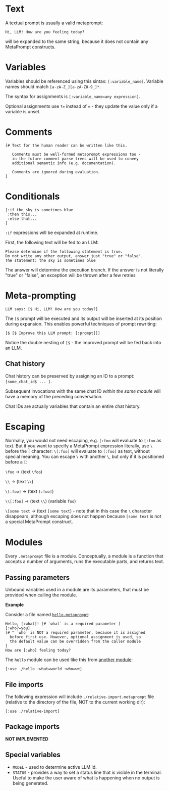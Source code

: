 # Text

A textual prompt is usually a valid metaprompt:

```metaprompt
Hi, LLM! How are you feeling today?
```

will be expanded to the same string, because it does not contain any MetaPrompt constructs.

# Variables

Variables should be referenced using this sintax: `[:variable_name]`. Variable names should match `[a-zA-Z_][a-zA-Z0-9_]*`.

The syntax for assignments is `[:variable_name=any expression]`.

Optional assignments use `?=` instead of `=` - they update the value only if a variable is unset.

# Comments

```metaprompt
[# Text for the human reader can be written like this.

   Comments must be well-formed metaprompt expressions too -
   in the future comment parse trees will be used to convey
   additional semantic info (e.g. documentation).

   Comments are ignored during evaluation.
]
```

# Conditionals

```metaprompt
[:if the sky is sometimes blue
 :then this...
 :else that...
]
```

`:if` expressions will be expanded at runtime.

First, the following text will be fed to an LLM:

```metaprompt
Please determine if the following statement is true.
Do not write any other output, answer just "true" or "false".
The statement: the sky is sometimes blue
```

The answer will determine the execution branch.
If the answer is not literally "true" or "false",
an exception will be thrown after a few retries

# Meta-prompting

```metaprompt
LLM says: [$ Hi, LLM! How are you today?]
```

The `[$` prompt will be executed and its output will be inserted
at its position during expansion. This enables powerful techniques
of prompt rewriting:

```metaprompt
[$ [$ Improve this LLM prompt: [:prompt]]]
```

Notice the double nesting of `[$` - the improved prompt will be fed back into an LLM.

## Chat history

Chat history can be preserved by assigning an ID to a prompt: `[some_chat_id$ ... ]`.

Subsequent invocations with the same chat ID *within the same module* will have a memory of the preceding conversation.

Chat IDs are actually variables that contain an entire chat history.

# Escaping

Normally, you would not need escaping, e.g. `[:foo` will evaluate to `[:foo` as text. But if you want to specify a MetaPrompt expression literally, use `\` before the `[` character: `\[:foo]` will evaluate to `[:foo]` as text, without special meaning. You can escape `\` with another `\`, but only if it is positioned before a `[`:

`\foo` → (text `\foo`)

`\\` → (text `\\`)

`\[:foo]` → (text `[:foo]`)

`\\[:foo]` → (text `\\`) (variable `foo`)

`\[some text` -> (text `[some text`) - note that in this case the `\` character disappears, although escaping does not happen because `[some text` is not a special MetaPrompt construct.

# Modules

Every `.metaprompt` file is a module. Conceptually, a module is a function that accepts a number of arguments, runs the executable parts, and returns text.

## Passing parameters

Unbound variables used in a module are its parameters, that must be provided when calling the module.

**Example**

Consider a file named [`hello.metaprompt`](../examples/hello.metaprompt):

```metaprompt
Hello, [:what]! [# `what` is a required parameter ]
[:who?=you]
[# ^ `who` is NOT a required parameter, because it is assigned
  before first use. However, optional assignment is used, so
  the default value can be overridden from the caller module
]
How are [:who] feeling today?
```

The `hello` module can be used like this from [another module](../examples/module-demo.metaprompt):

```
[:use ./hello :what=world :who=we]
```

## File imports

The following expression will include `./relative-import.metaprompt` file (relative to the directory of the file, NOT to the current working dir):

```metaprompt
[:use ./relative-import]
```

## Package imports

**NOT IMPLEMENTED**

## Special variables

- `MODEL` - used to determine active LLM id.
- `STATUS` - provides a way to set a status line that is visible in the terminal. Useful to make the user aware of what is happening when no output is being generated.
